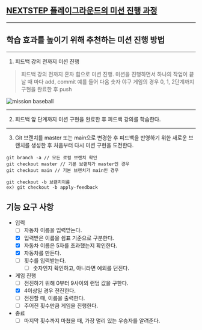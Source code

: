 ## [NEXTSTEP 플레이그라운드의 미션 진행 과정](https://github.com/next-step/nextstep-docs/blob/master/playground/README.md)

---
## 학습 효과를 높이기 위해 추천하는 미션 진행 방법

---
1. 피드백 강의 전까지 미션 진행 
> 피드백 강의 전까지 혼자 힘으로 미션 진행. 미션을 진행하면서 하나의 작업이 끝날 때 마다 add, commit
> 예를 들어 다음 숫자 야구 게임의 경우 0, 1, 2단계까지 구현을 완료한 후 push

![mission baseball](https://raw.githubusercontent.com/next-step/nextstep-docs/master/playground/images/mission_baseball.png)

---
2. 피드백 앞 단계까지 미션 구현을 완료한 후 피드백 강의를 학습한다.

---
3. Git 브랜치를 master 또는 main으로 변경한 후 피드백을 반영하기 위한 새로운 브랜치를 생성한 후 처음부터 다시 미션 구현을 도전한다.

```
git branch -a // 모든 로컬 브랜치 확인
git checkout master // 기본 브랜치가 master인 경우
git checkout main // 기본 브랜치가 main인 경우

git checkout -b 브랜치이름
ex) git checkout -b apply-feedback
```

## 기능 요구 사항

- 입력
  - [ ] 자동차 이름을 입력받는다.
  - [X] 입력받은 이름을 쉼표 기준으로 구분한다.
  - [X] 자동차 이름은 5자를 초과했는지 확인한다.
  - [X] 자동차를 만든다.
  - [ ] 횟수를 입력받는다.
      - [ ] 숫자인지 확인하고, 아니라면 예외를 던진다.
- 게임 진행
  - [ ] 전진하기 위해 0부터 9사이의 랜덤 값을 구한다. 
  - [X] 4이상일 경우 전진한다.
  - [ ] 전진할 때, 이름을 출력한다.
  - [ ] 주어진 횟수만큼 게임을 진행한다.
- 종료
  - [ ] 마지막 횟수까지 마쳤을 때, 가장 멀리 있는 우승자를 알려준다.
